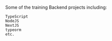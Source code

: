 Some of the training Backend projects including:

    TypeScript
    NodeJS
    NextJS
    typeorm
    etc.
